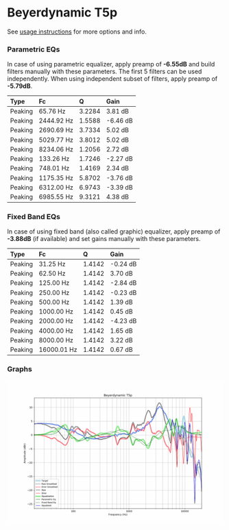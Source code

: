 # Beyerdynamic T5p
See [usage instructions](https://github.com/jaakkopasanen/AutoEq#usage) for more options and info.

### Parametric EQs
In case of using parametric equalizer, apply preamp of **-6.55dB** and build filters manually
with these parameters. The first 5 filters can be used independently.
When using independent subset of filters, apply preamp of **-5.79dB**.

| Type    | Fc         |      Q | Gain     |
|:--------|:-----------|:-------|:---------|
| Peaking | 65.76 Hz   | 3.2284 | 3.81 dB  |
| Peaking | 2444.92 Hz | 1.5588 | -6.46 dB |
| Peaking | 2690.69 Hz | 3.7334 | 5.02 dB  |
| Peaking | 5029.77 Hz | 3.8012 | 5.02 dB  |
| Peaking | 8234.06 Hz | 1.2056 | 2.72 dB  |
| Peaking | 133.26 Hz  | 1.7246 | -2.27 dB |
| Peaking | 748.01 Hz  | 1.4169 | 2.34 dB  |
| Peaking | 1175.35 Hz | 5.8702 | -3.76 dB |
| Peaking | 6312.00 Hz | 6.9743 | -3.39 dB |
| Peaking | 6985.55 Hz | 9.3121 | 4.38 dB  |

### Fixed Band EQs
In case of using fixed band (also called graphic) equalizer, apply preamp of **-3.88dB**
(if available) and set gains manually with these parameters.

| Type    | Fc          |      Q | Gain     |
|:--------|:------------|:-------|:---------|
| Peaking | 31.25 Hz    | 1.4142 | -0.24 dB |
| Peaking | 62.50 Hz    | 1.4142 | 3.70 dB  |
| Peaking | 125.00 Hz   | 1.4142 | -2.84 dB |
| Peaking | 250.00 Hz   | 1.4142 | -0.23 dB |
| Peaking | 500.00 Hz   | 1.4142 | 1.39 dB  |
| Peaking | 1000.00 Hz  | 1.4142 | 0.45 dB  |
| Peaking | 2000.00 Hz  | 1.4142 | -4.23 dB |
| Peaking | 4000.00 Hz  | 1.4142 | 1.65 dB  |
| Peaking | 8000.00 Hz  | 1.4142 | 3.22 dB  |
| Peaking | 16000.01 Hz | 1.4142 | 0.67 dB  |

### Graphs
![](./Beyerdynamic%20T5p.png)